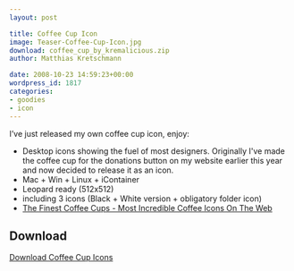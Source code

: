 ```yaml
---
layout: post

title: Coffee Cup Icon
image: Teaser-Coffee-Cup-Icon.jpg
download: coffee_cup_by_kremalicious.zip
author: Matthias Kretschmann

date: 2008-10-23 14:59:23+00:00
wordpress_id: 1817
categories:
- goodies
- icon
---
```


I’ve just released my own coffee cup icon, enjoy:
	
  * Desktop icons showing the fuel of most designers. Originally I've made the coffee cup for the donations button on my website earlier this year and now decided to release it as an icon.
  * Mac + Win + Linux + iContainer
  * Leopard ready (512x512)
  * including 3 icons (Black + White version + obligatory folder icon)
  * [The Finest Coffee Cups - Most Incredible Coffee Icons On The Web](http://www.kremalicious.com/2008/10/the-finest-coffee-cups-most-incredible-coffee-icons-on-the-web/)

## Download

<a class="btn btn-primary icon-download" href="/media/coffee_cup_by_kremalicious.zip">Download Coffee Cup Icons</a>
